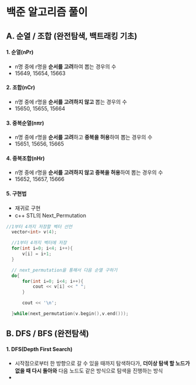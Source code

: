 # 백준 알고리즘 풀이

## A. 순열 / 조합 **(완전탐색, 백트래킹 기초)**

  #### 1. 순열(nPr)
   - n명 중에 r명을 **순서를 고려**하여 뽑는 경우의 수
   - 15649, 15654, 15663
   
  #### 2. 조합(nCr)
   - n명 중에 r명을 **순서를 고려하지 않고** 뽑는 경우의 수
   - 15650, 15655, 15664
   
  #### 3. 중복순열(nπr)
   - n명 중에 r명을 **순서를 고려**하고 **중복을 허용**하여 뽑는 경우의 수
   - 15651, 15656, 15665
   
  #### 4. 중복조합(nHr)
   - n명 중에 r명을 **순서를 고려하지 않고 중복을 허용**하여 뽑는 경우의 수
   - 15652, 15657, 15666
   
  #### 5. 구현법
   - 재귀로 구현
   - c++ STL의 Next_Permutation
  
  ```c
  //1부터 4까지 저장할 벡터 선언
	vector<int> v(4);

	//1부터 4까지 벡터에 저장
	for(int i=0; i<4; i++){
		v[i] = i+1;
	}

	// next_permutation을 통해서 다음 순열 구하기
	do{
		for(int i=0; i<4; i++){
			cout << v[i] << " ";
		}

		cout << '\n';

	}while(next_permutation(v.begin(),v.end()));
  ```



## B. DFS / BFS **(완전탐색)**

  #### 1. DFS(Depth First Search)
   - 시작점으로부터 한 방향으로 갈 수 있을 때까지 탐색하다가, **더이상 탐색 할 노드가 없을 때 다시 돌아와** 다음 노드도 같은 방식으로 탐색을 진행하는 방식
   - 




